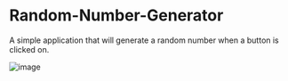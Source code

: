 # Random-Number-Generator
A simple application that will generate a random number when a button is clicked on.

![image](https://github.com/TylrPopcorn/Random-Number-Generator/assets/104395322/26376e63-b06a-47dd-a64f-c21cdc63412f)

